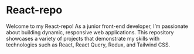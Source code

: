 # React-repo
Welcome to my React-repo! As a junior front-end developer, I’m passionate about building dynamic, responsive web applications. This repository showcases a variety of projects that demonstrate my skills with technologies such as React, React Query, Redux, and Tailwind CSS.
